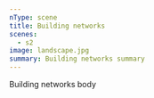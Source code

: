 ```yaml
---
nType: scene
title: Building networks
scenes:
  - s2
image: landscape.jpg
summary: Building networks summary
---
```

Building networks body